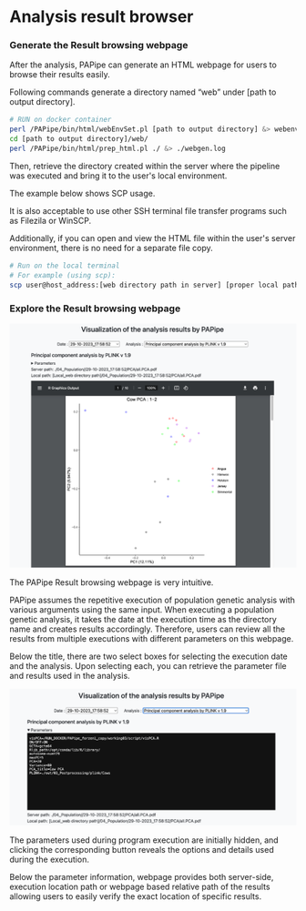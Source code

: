 # Analysis result browser

### Generate the Result browsing webpage

After the analysis, PAPipe can generate an HTML webpage for users to browse their results easily.

Following commands generate a directory named “web” under [path to output directory].

```bash
# RUN on docker container
perl /PAPipe/bin/html/webEnvSet.pl [path to output directory] &> webenvset.log
cd [path to output directory]/web/
perl /PAPipe/bin/html/prep_html.pl ./ &> ./webgen.log
```

Then, retrieve the <web> directory created within the server where the pipeline was executed and bring it to the user's local environment.

The example below shows SCP usage. 

It is also acceptable to use other SSH terminal file  transfer programs such as Filezila or WinSCP. 

Additionally, if you can open and view the HTML file within the user's server environment, there is no need for a separate file copy.

```bash
# Run on the local terminal 
# For example (using scp): 
scp user@host_address:[web directory path in server] [proper local path to download the population analysis results]
```

### Explore the Result browsing webpage

![fig1.png](../../figures/fig_rb_1.png)

The PAPipe Result browsing webpage is very intuitive.

PAPipe assumes the repetitive execution of population genetic analysis with various arguments using the same input. When executing a population genetic analysis, it takes the date at the execution time as the directory name and creates results accordingly. Therefore, users can review all the results from multiple executions with different parameters on this webpage.

Below the title, there are two select boxes for selecting the execution date and the analysis. Upon selecting each, you can retrieve the parameter file and results used in the analysis.

![fig1.png](../../figures/fig_rb_2.png)

The parameters used during program execution are initially hidden, and clicking the corresponding button reveals the options and details used during the execution.

Below the parameter information, webpage provides both server-side, execution location path or webpage based relative path of the results allowing users to easily verify the exact location of specific results.
